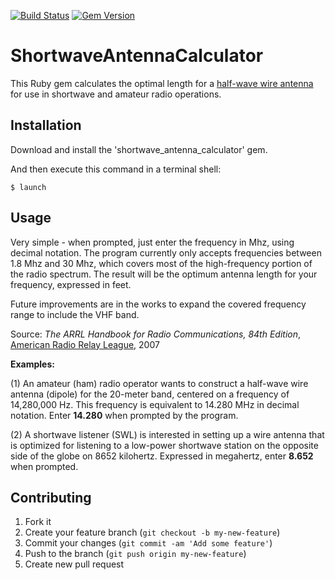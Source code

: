 [![Build Status](https://travis-ci.org/Doug-MacDowell/antenna-calculator.png)](https://travis-ci.org/Doug-MacDowell/antenna-calculator) [![Gem Version](https://badge.fury.io/rb/shortwave_antenna_calculator.png)](http://badge.fury.io/rb/shortwave_antenna_calculator)

# ShortwaveAntennaCalculator

This Ruby gem calculates the optimal length for a [half-wave wire antenna](http://en.wikipedia.org/wiki/Dipole_antenna) for use in shortwave and
amateur radio operations.

## Installation

Download and install the 'shortwave_antenna_calculator' gem.

And then execute this command in a terminal shell:

    $ launch

## Usage

Very simple - when prompted, just enter the frequency in Mhz, using decimal notation. The program currently
only accepts frequencies between 1.8 Mhz and 30 Mhz, which covers most of the high-frequency portion of 
the radio spectrum.  The result will be the optimum antenna length for your frequency, expressed in feet.

Future improvements are in the works to expand the covered frequency range to include the VHF band.

Source:  *The ARRL Handbook for Radio Communications, 84th Edition*, [American Radio Relay League](http://www.arrl.org), 2007

**Examples:**

(1) An amateur (ham) radio operator wants to construct a half-wave wire antenna (dipole) for the 20-meter band, centered on
a frequency of 14,280,000 Hz. This frequency is equivalent to 14.280 MHz in decimal notation. Enter **14.280** when
prompted by the program.

(2) A shortwave listener (SWL) is interested in setting up a wire antenna that is optimized for listening
to a low-power shortwave station on the opposite side of the globe on 8652 kilohertz. Expressed in megahertz,
enter **8.652** when prompted.

## Contributing

1. Fork it
2. Create your feature branch (`git checkout -b my-new-feature`)
3. Commit your changes (`git commit -am 'Add some feature'`)
4. Push to the branch (`git push origin my-new-feature`)
5. Create new pull request
